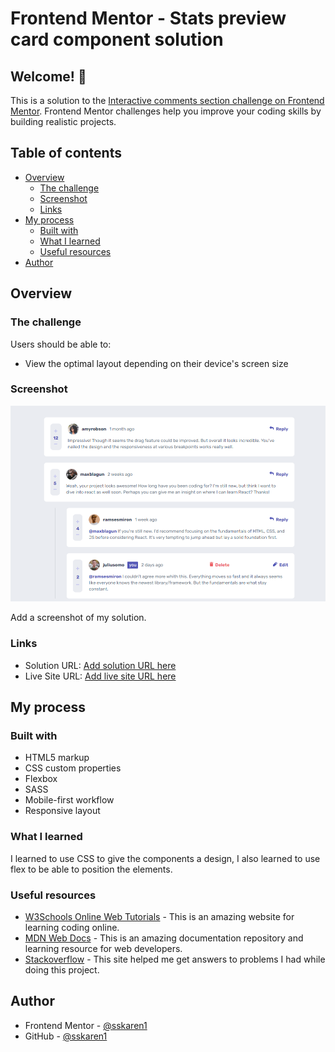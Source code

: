 # Frontend Mentor - Stats preview card component solution
## Welcome! 👋

This is a solution to the [Interactive comments section challenge on Frontend Mentor](https://www.frontendmentor.io/challenges/interactive-comments-section-iG1RugEG9). Frontend Mentor challenges help you improve your coding skills by building realistic projects. 

## Table of contents

- [Overview](#overview)
  - [The challenge](#the-challenge)
  - [Screenshot](#screenshot)
  - [Links](#links)
- [My process](#my-process)
  - [Built with](#built-with)
  - [What I learned](#what-i-learned)
  - [Useful resources](#useful-resources)
- [Author](#author)


## Overview

### The challenge

Users should be able to:

- View the optimal layout depending on their device's screen size

### Screenshot

![](./build/img/captura.png)

Add a screenshot of my solution. 

### Links

- Solution URL: [Add solution URL here](https://github.com/sskaren1/stats-preview-card-component.git)
- Live Site URL: [Add live site URL here](https://sk1-stats-preview-card.netlify.app)

## My process

### Built with
- HTML5 markup
- CSS custom properties
- Flexbox
- SASS
- Mobile-first workflow
- Responsive layout

### What I learned

I learned to use CSS to give the components a design, I also learned to use flex to be able to position the elements.

### Useful resources

- [W3Schools Online Web Tutorials](https://www.w3schools.com/) - This is an amazing website for learning coding online.
- [MDN Web Docs](https://developer.mozilla.org/es/) - This is an amazing documentation repository and learning resource for web developers.
- [Stackoverflow](https://stackoverflow.com/) - This site helped me get answers to problems I had while doing this project.

## Author

- Frontend Mentor - [@sskaren1](https://www.frontendmentor.io/profile/sskaren1)
- GitHub - [@sskaren1](https://github.com/sskaren1)
